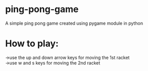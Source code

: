 # ping-pong-game
A simple ping pong game created using pygame module in python

# How to play:
->use the up and down arrow keys for moving the 1st racket                                                                                                                        
->use w and s keys for moving the 2nd racket
